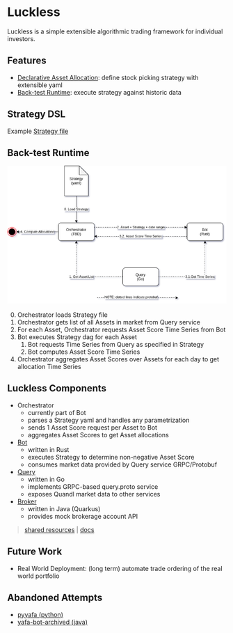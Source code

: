 # Luckless

Luckless is a simple extensible algorithmic trading framework for individual investors.

## Features
- [Declarative Asset Allocation](#strategy-dsl): define stock picking strategy with extensible yaml
- [Back-test Runtime](#back-test-runtime): execute strategy against historic data

## Strategy DSL
  
Example [Strategy file](https://github.com/luckless-finance/bot/blob/develop/strategy.yaml)
## Back-test Runtime

![hire me](luckless-architecture.png)

0. Orchestrator loads Strategy file
1. Orchestrator gets list of all Assets in market from Query service
2. For each Asset, Orchestrator requests Asset Score Time Series from Bot
3. Bot executes Strategy dag for each Asset
   1. Bot requests Time Series from Query as specified in Strategy
   2. Bot computes Asset Score Time Series
4. Orchestrator aggregates Asset Scores over Assets for each day to get allocation Time Series

## Luckless Components

- Orchestrator
  - currently part of Bot
  - parses a Strategy yaml and handles any parametrization
  - sends 1 Asset Score request per Asset to Bot
  - aggregates Asset Scores to get Asset allocations
- [Bot](https://github.com/luckless-finance/bot)
  - written in Rust
  - executes Strategy to determine non-negative Asset Score
  - consumes market data provided by Query service GRPC/Protobuf
- [Query](https://github.com/luckless-finance/query)
  - written in Go
  - implements GRPC-based query.proto service
  - exposes Quandl market data to other services
- [Broker](https://github.com/luckless-finance/broker)
  - written in Java (Quarkus)
  - provides mock brokerage account API

> [shared resources](https://github.com/luckless-finance/shared)  |  [docs](https://github.com/luckless-finance/docs)



## Future Work

- Real World Deployment: (long term) automate trade ordering of the real world portfolio


## Abandoned Attempts

- [pyyafa (python)](https://github.com/grahamcrowell/pyyafa) 
- [yafa-bot-archived (java)](https://github.com/grahamcrowell/yafa-bot-archived)

